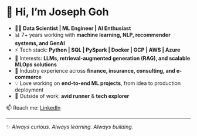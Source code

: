 # 👋 Hi, I’m Joseph Goh

- 🧑‍💻 **Data Scientist | ML Engineer | AI Enthusiast**  
- 📊 7+ years working with **machine learning, NLP, recommender systems, and GenAI**  
- ⚡ Tech stack: **Python | SQL | PySpark | Docker | GCP | AWS | Azure**  
- 🔎 Interests: **LLMs, retrieval-augmented generation (RAG), and scalable MLOps solutions**  
- 🚀 Industry experience across **finance, insurance, consulting, and e-commerce**  
- 💡 Love working on **end-to-end ML projects**, from idea to production deployment  
- 🏃 Outside of work: **avid runner** & **tech explorer**  

📫 Reach me: [LinkedIn](https://www.linkedin.com/in/josephkokchingoh/)

---

✨ *Always curious. Always learning. Always building.*  
